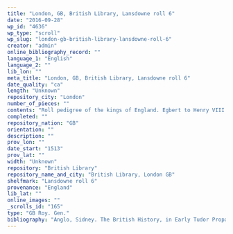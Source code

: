 ```yaml
---
title: "London, GB, British Library, Lansdowne roll 6"
date: "2016-09-28"
wp_id: "4636"
wp_type: "scroll"
wp_slug: "london-gb-british-library-lansdowne-roll-6"
creator: "admin"
online_bibliography_record: ""
language_1: "English"
language_2: ""
lib_lon: ""
meta_title: "London, GB, British Library, Lansdowne roll 6"
date_quality: "ca"
length: "Unknown"
repository_city: "London"
number_of_pieces: ""
contents: "Roll pedigree of the kings of England. Egbert to Henry VIII. Illustrated with coloured armorials."
completed: ""
repository_nation: "GB"
orientation: ""
description: ""
prov_lon: ""
date_start: "1513"
prov_lat: ""
width: "Unknown"
repository: "British Library"
repository_name_and_city: "British Library, London GB"
shelfmark: "Lansdowne roll 6"
provenance: "England"
lib_lat: ""
online_images: ""
_scrolls_id: "165"
type: "GB Roy. Gen."
bibliography: "Anglo, Sidney. The British History, in Early Tudor Propaganda. Manchester: John Rylands Library, 1961."
---
```



